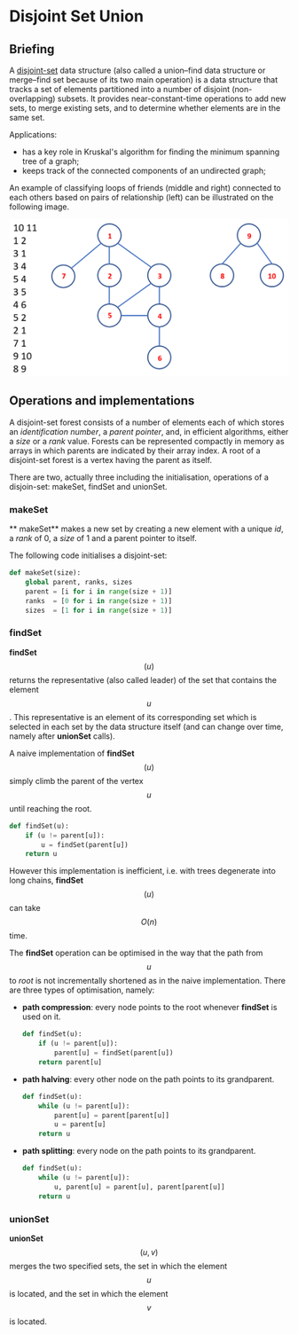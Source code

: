 # Disjoint Set Union

## Briefing
A [disjoint-set](https://en.wikipedia.org/wiki/Disjoint-set_data_structure) data structure (also called a union–find data structure or merge–find set because of its two main operation) is a data structure that tracks a set of elements partitioned into a number of disjoint (non-overlapping) subsets. It provides near-constant-time operations to add new sets, to merge existing sets, and to determine whether elements are in the same set.

Applications:

- has a key role in Kruskal's algorithm for finding the minimum spanning tree of a graph;
- keeps track of the connected components of an undirected graph;

An example of classifying loops of friends (middle and right) connected to each others based on pairs of relationship (left) can be illustrated on the following image.

![Example of a Disjoint Set Union](../../.gitbook/assets/dsu.png)


## Operations and implementations
A disjoint-set forest consists of a number of elements each of which stores an _identification number_, a _parent pointer_, and, in efficient algorithms, either a _size_ or a _rank_ value. Forests can be represented compactly in memory as arrays in which parents are indicated by their array index. A root of a disjoint-set forest is a vertex having the parent as itself.

There are two, actually three including the initialisation, operations of a disjoin-set: makeSet, findSet and unionSet.

### makeSet
** makeSet** makes a new set by creating a new element with a unique _id_, a _rank_ of 0, a _size_ of 1 and a parent pointer to itself.

The following code initialises a disjoint-set:

```python
def makeSet(size):
    global parent, ranks, sizes
    parent = [i for i in range(size + 1)]
    ranks  = [0 for i in range(size + 1)]
    sizes  = [1 for i in range(size + 1)]
```


### findSet
**findSet**$$(u)$$ returns the representative (also called leader) of the set that contains the element $$u$$. This representative is an element of its corresponding set which is selected in each set by the data structure itself (and can change over time, namely after **unionSet** calls).

A naive implementation of **findSet**$$(u)$$ simply climb the parent of the vertex $$u$$ until reaching the root. 

```python
def findSet(u):
    if (u != parent[u]):
        u = findSet(parent[u])       
    return u
```

However this implementation is inefficient, i.e. with trees degenerate into long chains, **findSet**$$(u)$$ can take $$O(n)$$ time. 

The **findSet** operation can be optimised in the way that the path from $$u$$ to _root_ is not incrementally shortened as in the naive implementation. There are three types of optimisation, namely:

- **path compression**: every node points to the root whenever **findSet** is used on it.
  ```python
  def findSet(u):
      if (u != parent[u]):
          parent[u] = findSet(parent[u])       
      return parent[u]
  ```
- **path halving**: every other node on the path points to its grandparent.
  ```python
  def findSet(u):
      while (u != parent[u]):
          parent[u] = parent[parent[u]]
          u = parent[u]      
      return u
  ```
- **path splitting**: every node on the path points to its grandparent.
  ```python
  def findSet(u):
      while (u != parent[u]):
          u, parent[u] = parent[u], parent[parent[u]]   
      return u
  ```


### unionSet
**unionSet**$$(u,v)$$ merges the two specified sets, the set in which the element $$u$$ is located, and the set in which the element $$v$$is located.

